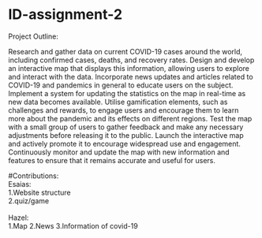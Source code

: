 # ID-assignment-2
Project Outline:

Research and gather data on current COVID-19 cases around the world, including confirmed cases, deaths, and recovery rates.
Design and develop an interactive map that displays this information, allowing users to explore and interact with the data.
Incorporate news updates and articles related to COVID-19 and pandemics in general to educate users on the subject.
Implement a system for updating the statistics on the map in real-time as new data becomes available.
Utilise gamification elements, such as challenges and rewards, to engage users and encourage them to learn more about the pandemic and its effects on different regions.
Test the map with a small group of users to gather feedback and make any necessary adjustments before releasing it to the public.
Launch the interactive map and actively promote it to encourage widespread use and engagement.
Continuously monitor and update the map with new information and features to ensure that it remains accurate and useful for users.

#Contributions:<br>
Esaias:<br>
1.Website structure<br>
2.quiz/game<br>
<br>
Hazel:<br>
1.Map
2.News 
3.Information of covid-19
